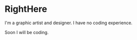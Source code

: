 # RightHere 


I'm a graphic artist and designer.
I have no coding experience.

Soon I will be coding.
